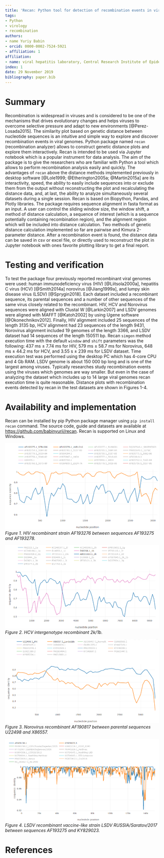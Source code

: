 ```yaml
---
title: 'Recan: Python tool for detection of recombination events in viral genomes'
tags:
- Python
- virology
- recombination
authors:
- name Yuriy Babin
- orcid: 0000-0002-7524-5921
- affiliation: 1
affiliation:
- name: viral hepatitis laboratory, Central Research Institute of Epidemiology, Moscow, Russia
index: 1
date: 29 November 2019
bibliography: paper.bib
---
```



# Summary

Recombination is widespread in viruses and is considered to  be one of the mechanisms that drives evolutionary changes and helps viruses to overcome selective pressure and adapt to new environments [@Perez-Losada2015].
The similarity plot based on genetic distance between nucleotide sequences is an intuitive and simple way to explore and discover recombination events in viral genomes. 
Python package named `recan` (recombination analyzer) allows to construct genetic distance plots and explore them interactively.  Recan is intended to be used via Jupyter notebook which is a popular instrument for data analysis.
The aim of the package is to give the researchers who are familiar with Python a tool which allows to perform recombination analysis easily and quickly.
The advantages of `recan` above the distance methods implemented previously in desktop software [@Lole1999; @Etherington2005a; @Martin2015a] are its interactivity, speed, the ability to easily include sequences into or exclude them from the output without reconstructing the plot and recalculating the distance data, and, at last, the ability to analyze simultaneously several datasets during a single session.
Recan is based on Biopython, Pandas, and Plotly libraries. 
The package requires sequence alignment in fasta format as an input. A user can control the sliding window size, the window shift, a method of distance calculation, a sequence of interest (which is a sequence potentially containing recombination region), and the alignment region which will be included into distance calculation. Two methods of genetic distance calculation implemented so far are pairwise and Kimura 2-parameter distance.  After a recombination event is found, the distance data can be saved in csv or excel  file, or directly used to reconstruct the plot in Jupyter notebook with ones favorite plotting library to get a final report.

# Testing and verification
To test the package four previously reported recombinant viral genomes were used: human immunodeficiency virus (HIV) [@Liitsola2000a], hepatitis C virus (HCV) [@Smith2014a] norovirus [@Jiang1999a], and lumpy skin disease virus (LSDV) [@Sprygin2018].
Each dataset included a recombinant sequence, its parental sequences and a number of other sequences of the same virus closely related to the recombinant.
HIV, HCV and Norovirus sequences were aligned with Clustal W [@Larkin2007] and LSDV genomes were aligned with MAFFT [@Katoh2002] by using Ugene software [@Okonechnikov2012].
Finally, HIV alignment included 25 sequences of the length 3135 bp, HCV alignment had 23 sequences of the length 9431, Norovirus alignment included 19 genomes of the length 3366, and LSDV dataset had 14 sequences of the length 150511 bp. 
Recan `simgen` method execution time with the default  `window` and `shift` parameters was the following:  437 ms ± 7.74 ms for HIV, 579 ms ± 58.7 ms for Norovirus, 648 ms ± 44.2 ms for HCV, and 3.55 s ± 239 ms for LSDV dataset. Time execution test was performed using the desktop PC which has 4-core CPU and 4 Gb RAM. 
LSDV genome is about 150 000 bp long and is one of the largest among viruses. Typically researches study recombination events using the viruses which genomes are way smaller. But even in the case of analyzing the dataset which includes up to 14 large viral genomes recan execution time is quite reasonable.
Distance plots with recombination events detected by recan in the test datasets are shown in Figures 1-4. 

# Availability and implementation
Recan can be installed by pip Python package manager using `pip install recan` command. The source code, guide and datasets are available at https://github.com/babinyurii/recan. Recan is supported on Linux and Windows.


![](/pictures/hiv_rec_kal153.png)
_Figure 1. HIV recombinant strain AF193276 between sequences AF193275 and AF193278._


![](/pictures/hcv_2k_1b_rec.png)
_Figure 2. HCV intergenotype recombinant 2k/1b._


![](/pictures/norovirus_rec.png)
_Figure 3. Norovirus  recombinant AF190817 between parental sequences U22498 and X86557._


![](/pictures/lsdv_rec_sar.png)
_Figure 4. LSDV recombinant vaccine-like strain LSDV RUSSIA/Saratov/2017 between sequences AF193275 and KY829023._


# References

